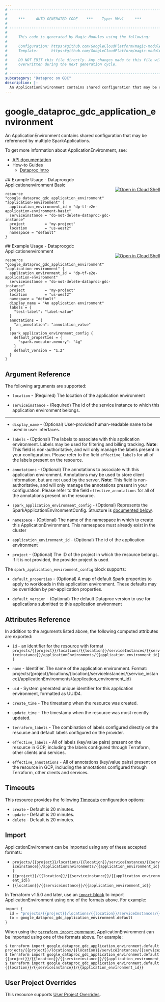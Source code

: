 ```yaml
---
# ----------------------------------------------------------------------------
#
#     ***     AUTO GENERATED CODE    ***    Type: MMv1     ***
#
# ----------------------------------------------------------------------------
#
#     This code is generated by Magic Modules using the following:
#
#     Configuration: https:#github.com/GoogleCloudPlatform/magic-modules/tree/main/mmv1/products/dataprocgdc/ApplicationEnvironment.yaml
#     Template:      https:#github.com/GoogleCloudPlatform/magic-modules/tree/main/mmv1/templates/terraform/resource.html.markdown.tmpl
#
#     DO NOT EDIT this file directly. Any changes made to this file will be
#     overwritten during the next generation cycle.
#
# ----------------------------------------------------------------------------
subcategory: "Dataproc on GDC"
description: |-
  An ApplicationEnvironment contains shared configuration that may be referenced by multiple SparkApplications.
---
```


# google_dataproc_gdc_application_environment

An ApplicationEnvironment contains shared configuration that may be referenced by multiple SparkApplications.


To get more information about ApplicationEnvironment, see:

* [API documentation](https://cloud.google.com/dataproc-gdc/docs/reference/rest/v1/projects.locations.applicationEnvironments)
* How-to Guides
    * [Dataproc Intro](https://cloud.google.com/dataproc/)

<div class = "oics-button" style="float: right; margin: 0 0 -15px">
  <a href="https://console.cloud.google.com/cloudshell/open?cloudshell_git_repo=https%3A%2F%2Fgithub.com%2Fterraform-google-modules%2Fdocs-examples.git&cloudshell_image=gcr.io%2Fcloudshell-images%2Fcloudshell%3Alatest&cloudshell_print=.%2Fmotd&cloudshell_tutorial=.%2Ftutorial.md&cloudshell_working_dir=dataprocgdc_applicationenvironment_basic&open_in_editor=main.tf" target="_blank">
    <img alt="Open in Cloud Shell" src="//gstatic.com/cloudssh/images/open-btn.svg" style="max-height: 44px; margin: 32px auto; max-width: 100%;">
  </a>
</div>
## Example Usage - Dataprocgdc Applicationenvironment Basic


```hcl
resource "google_dataproc_gdc_application_environment" "application-environment" {
  application_environment_id = "dp-tf-e2e-application-environment-basic"
  serviceinstance = "do-not-delete-dataproc-gdc-instance"
  project         = "my-project"
  location        = "us-west2"
  namespace = "default"
}
```
<div class = "oics-button" style="float: right; margin: 0 0 -15px">
  <a href="https://console.cloud.google.com/cloudshell/open?cloudshell_git_repo=https%3A%2F%2Fgithub.com%2Fterraform-google-modules%2Fdocs-examples.git&cloudshell_image=gcr.io%2Fcloudshell-images%2Fcloudshell%3Alatest&cloudshell_print=.%2Fmotd&cloudshell_tutorial=.%2Ftutorial.md&cloudshell_working_dir=dataprocgdc_applicationenvironment&open_in_editor=main.tf" target="_blank">
    <img alt="Open in Cloud Shell" src="//gstatic.com/cloudssh/images/open-btn.svg" style="max-height: 44px; margin: 32px auto; max-width: 100%;">
  </a>
</div>
## Example Usage - Dataprocgdc Applicationenvironment


```hcl
resource "google_dataproc_gdc_application_environment" "application-environment" {
  application_environment_id = "dp-tf-e2e-application-environment"
  serviceinstance = "do-not-delete-dataproc-gdc-instance"
  project         = "my-project"
  location        = "us-west2"
  namespace = "default"
  display_name = "An application environment"
  labels = {
    "test-label": "label-value"
  }
  annotations = {
    "an_annotation": "annotation_value"
  }
  spark_application_environment_config {
    default_properties = {
      "spark.executor.memory": "4g"
    }
    default_version = "1.2"
  }
}
```

## Argument Reference

The following arguments are supported:


* `location` -
  (Required)
  The location of the application environment

* `serviceinstance` -
  (Required)
  The id of the service instance to which this application environment belongs.


- - -


* `display_name` -
  (Optional)
  User-provided human-readable name to be used in user interfaces.

* `labels` -
  (Optional)
  The labels to associate with this application environment. Labels may be used for filtering and billing tracking. 
  **Note**: This field is non-authoritative, and will only manage the labels present in your configuration.
  Please refer to the field `effective_labels` for all of the labels present on the resource.

* `annotations` -
  (Optional)
  The annotations to associate with this application environment. Annotations may be used to store client information, but are not used by the server.
  **Note**: This field is non-authoritative, and will only manage the annotations present in your configuration.
  Please refer to the field `effective_annotations` for all of the annotations present on the resource.

* `spark_application_environment_config` -
  (Optional)
  Represents the SparkApplicationEnvironmentConfig.
  Structure is [documented below](#nested_spark_application_environment_config).

* `namespace` -
  (Optional)
  The name of the namespace in which to create this ApplicationEnvironment. This namespace must already exist in the cluster

* `application_environment_id` -
  (Optional)
  The id of the application environment

* `project` - (Optional) The ID of the project in which the resource belongs.
    If it is not provided, the provider project is used.


<a name="nested_spark_application_environment_config"></a>The `spark_application_environment_config` block supports:

* `default_properties` -
  (Optional)
  A map of default Spark properties to apply to workloads in this application environment. These defaults may be overridden by per-application properties.

* `default_version` -
  (Optional)
  The default Dataproc version to use for applications submitted to this application environment

## Attributes Reference

In addition to the arguments listed above, the following computed attributes are exported:

* `id` - an identifier for the resource with format `projects/{{project}}/locations/{{location}}/serviceInstances/{{serviceinstance}}/applicationEnvironments/{{application_environment_id}}`

* `name` -
  Identifier. The name of the application environment. Format: projects/{project}/locations/{location}/serviceInstances/{service_instance}/applicationEnvironments/{application_environment_id}

* `uid` -
  System generated unique identifier for this application environment, formatted as UUID4.

* `create_time` -
  The timestamp when the resource was created.

* `update_time` -
  The timestamp when the resource was most recently updated.

* `terraform_labels` -
  The combination of labels configured directly on the resource
   and default labels configured on the provider.

* `effective_labels` -
  All of labels (key/value pairs) present on the resource in GCP, including the labels configured through Terraform, other clients and services.

* `effective_annotations` -
  All of annotations (key/value pairs) present on the resource in GCP, including the annotations configured through Terraform, other clients and services.


## Timeouts

This resource provides the following
[Timeouts](https://developer.hashicorp.com/terraform/plugin/sdkv2/resources/retries-and-customizable-timeouts) configuration options:

- `create` - Default is 20 minutes.
- `update` - Default is 20 minutes.
- `delete` - Default is 20 minutes.

## Import


ApplicationEnvironment can be imported using any of these accepted formats:

* `projects/{{project}}/locations/{{location}}/serviceInstances/{{serviceinstance}}/applicationEnvironments/{{application_environment_id}}`
* `{{project}}/{{location}}/{{serviceinstance}}/{{application_environment_id}}`
* `{{location}}/{{serviceinstance}}/{{application_environment_id}}`


In Terraform v1.5.0 and later, use an [`import` block](https://developer.hashicorp.com/terraform/language/import) to import ApplicationEnvironment using one of the formats above. For example:

```tf
import {
  id = "projects/{{project}}/locations/{{location}}/serviceInstances/{{serviceinstance}}/applicationEnvironments/{{application_environment_id}}"
  to = google_dataproc_gdc_application_environment.default
}
```

When using the [`terraform import` command](https://developer.hashicorp.com/terraform/cli/commands/import), ApplicationEnvironment can be imported using one of the formats above. For example:

```
$ terraform import google_dataproc_gdc_application_environment.default projects/{{project}}/locations/{{location}}/serviceInstances/{{serviceinstance}}/applicationEnvironments/{{application_environment_id}}
$ terraform import google_dataproc_gdc_application_environment.default {{project}}/{{location}}/{{serviceinstance}}/{{application_environment_id}}
$ terraform import google_dataproc_gdc_application_environment.default {{location}}/{{serviceinstance}}/{{application_environment_id}}
```

## User Project Overrides

This resource supports [User Project Overrides](https://registry.terraform.io/providers/hashicorp/google/latest/docs/guides/provider_reference#user_project_override).
